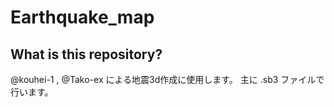 # Earthquake_map
## What is this repository?
@kouhei-1 , @Tako-ex による地震3d作成に使用します。
主に .sb3 ファイルで行います。
